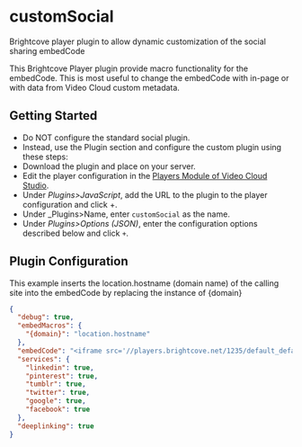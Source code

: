 # customSocial
Brightcove player plugin to allow dynamic customization of the social sharing embedCode


This Brightcove Player plugin provide macro functionality for the embedCode.  This is most useful to change the embedCode with in-page or with data from Video Cloud custom metadata.



## Getting Started
* Do NOT configure the standard social plugin.
* Instead, use the Plugin section and configure the custom plugin using these steps:
* Download the plugin and place on your server.
* Edit the player configuration in the [Players Module of Video Cloud Studio](https://studio.brightcove.com/products/videocloud/players).
* Under _Plugins>JavaScript_, add the URL to the plugin to the player configuration and click +.
* Under _Plugins>Name, enter `customSocial` as the name. 
* Under _Plugins>Options (JSON)_, enter the configuration options described below and click `+`.

## Plugin Configuration

This example inserts the location.hostname (domain name) of the calling site into the embedCode by replacing the instance of {domain}

```json
{
  "debug": true,
  "embedMacros": {
    "{domain}": "location.hostname"
  },
  "embedCode": "<iframe src='//players.brightcove.net/1235/default_default/index.html?videoId=12345678&domain={domain}' allowfullscreen frameborder=0></iframe>",
  "services": {
    "linkedin": true,
    "pinterest": true,
    "tumblr": true,
    "twitter": true,
    "google": true,
    "facebook": true
  },
  "deeplinking": true
}
```


